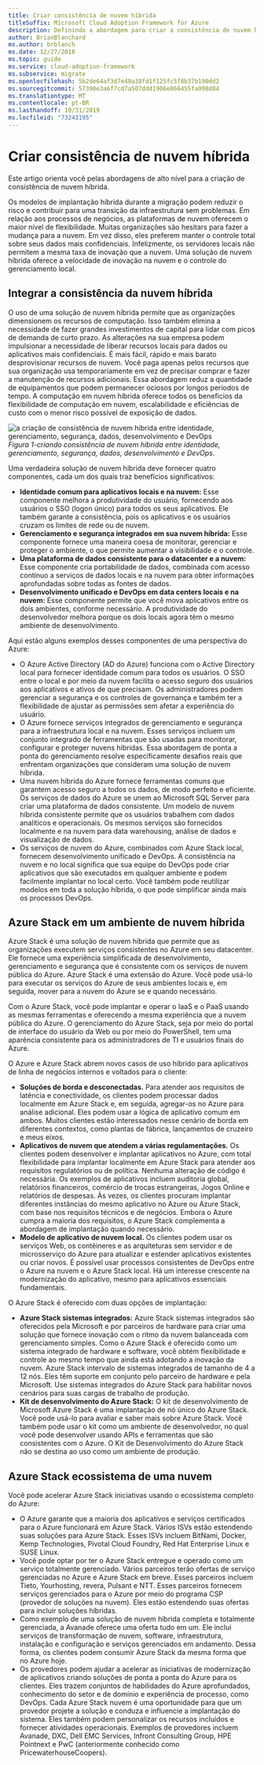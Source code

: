 ```yaml
---
title: Criar consistência de nuvem híbrida
titleSuffix: Microsoft Cloud Adoption Framework for Azure
description: Definindo a abordagem para criar a consistência de nuvem híbrida.
author: BrianBlanchard
ms.author: brblanch
ms.date: 12/27/2018
ms.topic: guide
ms.service: cloud-adoption-framework
ms.subservice: migrate
ms.openlocfilehash: 5b2de64af3d7e48a38fd1f125fc5f8b37b190dd2
ms.sourcegitcommit: 57390e3a6f7cd7a507ddd1906e866455fa998d84
ms.translationtype: MT
ms.contentlocale: pt-BR
ms.lasthandoff: 10/31/2019
ms.locfileid: "73243195"
---
```

# <a name="create-hybrid-cloud-consistency"></a>Criar consistência de nuvem híbrida

Este artigo orienta você pelas abordagens de alto nível para a criação de consistência de nuvem híbrida.

Os modelos de implantação híbrida durante a migração podem reduzir o risco e contribuir para uma transição da infraestrutura sem problemas. Em relação aos processos de negócios, as plataformas de nuvem oferecem o maior nível de flexibilidade. Muitas organizações são hesitars para fazer a mudança para a nuvem. Em vez disso, eles preferem manter o controle total sobre seus dados mais confidenciais. Infelizmente, os servidores locais não permitem a mesma taxa de inovação que a nuvem. Uma solução de nuvem híbrida oferece a velocidade de inovação na nuvem e o controle do gerenciamento local.

## <a name="integrate-hybrid-cloud-consistency"></a>Integrar a consistência da nuvem híbrida

O uso de uma solução de nuvem híbrida permite que as organizações dimensionem os recursos de computação. Isso também elimina a necessidade de fazer grandes investimentos de capital para lidar com picos de demanda de curto prazo. As alterações na sua empresa podem impulsionar a necessidade de liberar recursos locais para dados ou aplicativos mais confidenciais. É mais fácil, rápido e mais barato desprovisionar recursos de nuvem. Você paga apenas pelos recursos que sua organização usa temporariamente em vez de precisar comprar e fazer a manutenção de recursos adicionais. Essa abordagem reduz a quantidade de equipamentos que podem permanecer ociosos por longos períodos de tempo. A computação em nuvem híbrida oferece todos os benefícios da flexibilidade de computação em nuvem, escalabilidade e eficiências de custo com o menor risco possível de exposição de dados.

![a criação de consistência de nuvem híbrida entre identidade, gerenciamento, segurança, dados, desenvolvimento e DevOps](../../_images/hybrid-consistency.png)
*Figura 1-criando consistência de nuvem híbrida entre identidade, gerenciamento, segurança, dados, desenvolvimento e DevOps.*

Uma verdadeira solução de nuvem híbrida deve fornecer quatro componentes, cada um dos quais traz benefícios significativos:

- **Identidade comum para aplicativos locais e na nuvem:** Esse componente melhora a produtividade do usuário, fornecendo aos usuários o SSO (logon único) para todos os seus aplicativos. Ele também garante a consistência, pois os aplicativos e os usuários cruzam os limites de rede ou de nuvem.
- **Gerenciamento e segurança integrados em sua nuvem híbrida:** Esse componente fornece uma maneira coesa de monitorar, gerenciar e proteger o ambiente, o que permite aumentar a visibilidade e o controle.
- **Uma plataforma de dados consistente para o datacenter e a nuvem:** Esse componente cria portabilidade de dados, combinada com acesso contínuo a serviços de dados locais e na nuvem para obter informações aprofundadas sobre todas as fontes de dados.
- **Desenvolvimento unificado e DevOps em data centers locais e na nuvem:** Esse componente permite que você mova aplicativos entre os dois ambientes, conforme necessário. A produtividade do desenvolvedor melhora porque os dois locais agora têm o mesmo ambiente de desenvolvimento.

Aqui estão alguns exemplos desses componentes de uma perspectiva do Azure:

- O Azure Active Directory (AD do Azure) funciona com o Active Directory local para fornecer identidade comum para todos os usuários. O SSO entre o local e por meio da nuvem facilita o acesso seguro dos usuários aos aplicativos e ativos de que precisam. Os administradores podem gerenciar a segurança e os controles de governança e também ter a flexibilidade de ajustar as permissões sem afetar a experiência do usuário.
- O Azure fornece serviços integrados de gerenciamento e segurança para a infraestrutura local e na nuvem. Esses serviços incluem um conjunto integrado de ferramentas que são usadas para monitorar, configurar e proteger nuvens híbridas. Essa abordagem de ponta a ponta do gerenciamento resolve especificamente desafios reais que enfrentam organizações que consideram uma solução de nuvem híbrida.
- Uma nuvem híbrida do Azure fornece ferramentas comuns que garantem acesso seguro a todos os dados, de modo perfeito e eficiente. Os serviços de dados do Azure se unem ao Microsoft SQL Server para criar uma plataforma de dados consistente. Um modelo de nuvem híbrida consistente permite que os usuários trabalhem com dados analíticos e operacionais. Os mesmos serviços são fornecidos localmente e na nuvem para data warehousing, análise de dados e visualização de dados.
- Os serviços de nuvem do Azure, combinados com Azure Stack local, fornecem desenvolvimento unificado e DevOps. A consistência na nuvem e no local significa que sua equipe do DevOps pode criar aplicativos que são executados em qualquer ambiente e podem facilmente implantar no local certo. Você também pode reutilizar modelos em toda a solução híbrida, o que pode simplificar ainda mais os processos DevOps.

## <a name="azure-stack-in-a-hybrid-cloud-environment"></a>Azure Stack em um ambiente de nuvem híbrida

Azure Stack é uma solução de nuvem híbrida que permite que as organizações executem serviços consistentes no Azure em seu datacenter. Ele fornece uma experiência simplificada de desenvolvimento, gerenciamento e segurança que é consistente com os serviços de nuvem pública do Azure. Azure Stack é uma extensão do Azure. Você pode usá-lo para executar os serviços do Azure de seus ambientes locais e, em seguida, mover para a nuvem do Azure se e quando necessário.

Com o Azure Stack, você pode implantar e operar o IaaS e o PaaS usando as mesmas ferramentas e oferecendo a mesma experiência que a nuvem pública do Azure. O gerenciamento do Azure Stack, seja por meio do portal de interface do usuário da Web ou por meio do PowerShell, tem uma aparência consistente para os administradores de TI e usuários finais do Azure.

O Azure e Azure Stack abrem novos casos de uso híbrido para aplicativos de linha de negócios internos e voltados para o cliente:

- **Soluções de borda e desconectadas.** Para atender aos requisitos de latência e conectividade, os clientes podem processar dados localmente em Azure Stack e, em seguida, agregar-os no Azure para análise adicional. Eles podem usar a lógica de aplicativo comum em ambos. Muitos clientes estão interessados nesse cenário de borda em diferentes contextos, como plantas de fábrica, lançamentos de cruzeiro e meus eixos.
- **Aplicativos de nuvem que atendem a várias regulamentações.** Os clientes podem desenvolver e implantar aplicativos no Azure, com total flexibilidade para implantar localmente em Azure Stack para atender aos requisitos regulatórios ou de política. Nenhuma alteração de código é necessária. Os exemplos de aplicativos incluem auditoria global, relatórios financeiros, comércio de trocas estrangeiras, Jogos Online e relatórios de despesas. Às vezes, os clientes procuram implantar diferentes instâncias do mesmo aplicativo no Azure ou Azure Stack, com base nos requisitos técnicos e de negócios. Embora o Azure cumpra a maioria dos requisitos, o Azure Stack complementa a abordagem de implantação quando necessário.
- **Modelo de aplicativo de nuvem local.** Os clientes podem usar os serviços Web, os contêineres e as arquiteturas sem servidor e de microsserviço do Azure para atualizar e estender aplicativos existentes ou criar novos. É possível usar processos consistentes de DevOps entre o Azure na nuvem e o Azure Stack local. Há um interesse crescente na modernização do aplicativo, mesmo para aplicativos essenciais fundamentais.

O Azure Stack é oferecido com duas opções de implantação:

- **Azure Stack sistemas integrados:** Azure Stack sistemas integrados são oferecidos pela Microsoft e por parceiros de hardware para criar uma solução que fornece inovação com o ritmo da nuvem balanceada com gerenciamento simples. Como o Azure Stack é oferecido como um sistema integrado de hardware e software, você obtém flexibilidade e controle ao mesmo tempo que ainda está adotando a inovação da nuvem. Azure Stack intervalo de sistemas integrados de tamanho de 4 a 12 nós. Eles têm suporte em conjunto pelo parceiro de hardware e pela Microsoft. Use sistemas integrados do Azure Stack para habilitar novos cenários para suas cargas de trabalho de produção.
- **Kit de desenvolvimento do Azure Stack:** O kit de desenvolvimento de Microsoft Azure Stack é uma implantação de nó único do Azure Stack. Você pode usá-lo para avaliar e saber mais sobre Azure Stack. Você também pode usar o kit como um ambiente de desenvolvedor, no qual você pode desenvolver usando APIs e ferramentas que são consistentes com o Azure. O Kit de Desenvolvimento do Azure Stack não se destina ao uso como um ambiente de produção.

## <a name="azure-stack-one-cloud-ecosystem"></a>Azure Stack ecossistema de uma nuvem

Você pode acelerar Azure Stack iniciativas usando o ecossistema completo do Azure:

- O Azure garante que a maioria dos aplicativos e serviços certificados para o Azure funcionará em Azure Stack. Vários ISVs estão estendendo suas soluções para Azure Stack. Esses ISVs incluem BitNami, Docker, Kemp Technologies, Pivotal Cloud Foundry, Red Hat Enterprise Linux e SUSE Linux.
- Você pode optar por ter o Azure Stack entregue e operado como um serviço totalmente gerenciado. Vários parceiros terão ofertas de serviço gerenciadas no Azure e Azure Stack em breve. Esses parceiros incluem Tieto, Yourhosting, revera, Pulsant e NTT. Esses parceiros fornecem serviços gerenciados para o Azure por meio do programa CSP (provedor de soluções na nuvem). Eles estão estendendo suas ofertas para incluir soluções híbridas.
- Como exemplo de uma solução de nuvem híbrida completa e totalmente gerenciada, a Avanade oferece uma oferta tudo em um. Ele inclui serviços de transformação de nuvem, software, infraestrutura, instalação e configuração e serviços gerenciados em andamento. Dessa forma, os clientes podem consumir Azure Stack da mesma forma que no Azure hoje.
- Os provedores podem ajudar a acelerar as iniciativas de modernização de aplicativos criando soluções de ponta a ponta do Azure para os clientes. Eles trazem conjuntos de habilidades do Azure aprofundados, conhecimento do setor e de domínio e experiência de processo, como DevOps. Cada Azure Stack nuvem é uma oportunidade para que um provedor projete a solução e conduza e influencie a implantação do sistema. Eles também podem personalizar os recursos incluídos e fornecer atividades operacionais. Exemplos de provedores incluem Avanade, DXC, Dell EMC Services, Infront Consulting Group, HPE Pointnext e PwC (anteriormente conhecido como PricewaterhouseCoopers).
